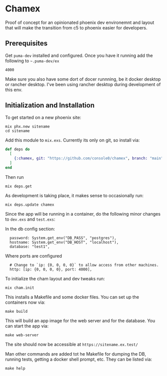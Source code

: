 # Chamex

Proof of concept for an opinionated phoenix dev environemnt and layout that
will make the transition from c5 to phoenix easier for developers.

## Prerequisites

Get `puma-dev` installed and configured.  Once you have it running add the following 
to `~.puma-dev/ex`

```
4000
```

Make sure you also have some dort of docer runnning, be it docker desktop or 
rancher desktop.  I've been using rancher desktop during development of this env.

## Initialization and Installation 

To get started on a new phoenix site:

```
mix phx.new sitename
cd sitename
```

Add this module to `mix.exs`.  Currently its only on git, so install via:

```elixir
def deps do
  [
    {:chamex, git: "https://github.com/console0/chamex", branch: "main"}`}
  ]
end
```

Then run

```
mix deps.get
```

As development is taking place, it makes sense to occasionally run:

```
mix deps.update chamex
```

Since the app will be running in a container, do the following minor changes to `dev.exs` and `test.exs`:

In the db config section:

```
  password: System.get_env("DB_PASS", "postgres"),
  hostname: System.get_env("DB_HOST", "localhost"),
  database: "test1",
```

Where ports are configured

```
  # Change to `ip: {0, 0, 0, 0}` to allow access from other machines.
  http: [ip: {0, 0, 0, 0}, port: 4000],
```

To initialize the cham layout and dev tweaks run:

```
mix cham.init
```

This installs a Makefile and some docker files.  You can set up the containers now via:

```
make build
```

This will build an app image for the web server and for the database.  You can start the app via:

```
make web-server
```

The site should now be accessible at `https://sitename.ex.test/`

Man other commands are added tot he Makefile for dumping the DB, running tests, getting a docker shell prompt, etc.  They can be
listed via:

```
make help
```
